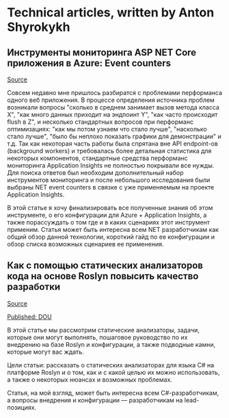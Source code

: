 # Technical articles, written by Anton Shyrokykh

## Инструменты мониторинга ASP NET Core приложения в Azure: Event counters
[Source](articles/2021-dotnet-counters-habrahabr/dotnet-counters.md)

Совсем недавно мне пришлось разбиратся с проблемами перформанса одного веб приложения. В процессе определения источника проблем возникали вопросы "сколько в среднем занимает вызов метода класса X", "как много данных приходит на эндпоинт Y", "как часто происходит flush в Z", и несколько стандартных вопросов при перформанс оптимизациях: "как мы потом узнаем что стало лучше", "насколько стало лучше", "было бы неплохо показать графики для демонстрации" и т.д. Так как некоторая часть работы была спрятана вне API endpoint-ов (background workers) и требовалась более детальная статистика для некоторых компонентов, стандартные средства перформанс мониторинга Application Insights не полностью покрывали все нужды. Для поиска ответов был необходим дополнительный набор инструментов мониторинга и после небольшого исследования были выбраны NET event counters в связке с уже применяемым на проекте Application Insights.

В этой статье я хочу финализировать все полученные знания об этом инструменте, о его конфигурации для Azure + Application Insights, а также порассуждать о том где и в каких сценариях этот инструмент применим. Статья может быть интересна всем NET разработчикам как общий обзор данной технологии, короткий гайд по ее конфигурации и обзор списка возможных сценариев ее применения.   

## Как с помощью статических анализаторов кода на основе Roslyn повысить качество разработки
[Source](articles/2020-code-review-roslyn/code-review-roslyn.md)

[Published: DOU](https://dou.ua/lenta/articles/code-review-roslyn/)

В этой статье мы рассмотрим статические анализаторы, задачи, которые они могут выполнять, пошаговое руководство по их внедрению на базе Roslyn и конфигурации, а также подводные камни, которые могут вас ждать.

Цели статьи: рассказать о статических анализаторах для языка C# на платформе Roslyn и о том, как и с какой целью их можно использовать, а также о некоторых нюансах и возможных проблемах.

Статья, на мой взгляд, может быть интересна всем C#-разработчикам, а вопросы внедрения и конфигурации — разработчикам на lead-позициях.